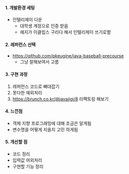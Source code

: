 #### 1. 개발환경 세팅
- 인텔리제이 다운
  - 대학생 계정으로 인증 받음
  - 예지가 이클립스 구리다 해서 인텔리제이 쓰기로함
#### 2. 레퍼런스 선택
- https://github.com/pkeugine/java-baseball-precourse
  - 그냥 잘해보여서 고름
#### 3. 구현 과정
1) 레퍼런스 코드로 뼈대잡기
2) 못다한 예외처리
3) https://brunch.co.kr/@javajigi/8 리팩토링 해보기
#### 4. 느낀점
- 객체 지향 프로그래밍에 대해 조금은 알게됨
- 변수명을 어떻게 지을지 고민 하게됨
#### 5. 개선할 점
- 코드 정리
- 입력값 여외처리
- 구현할 기능 정리